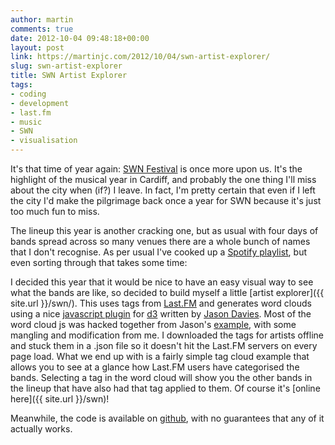```yaml
---
author: martin
comments: true
date: 2012-10-04 09:48:18+00:00
layout: post
link: https://martinjc.com/2012/10/04/swn-artist-explorer/
slug: swn-artist-explorer
title: SWN Artist Explorer
tags:
- coding
- development
- last.fm
- music
- SWN
- visualisation
---
```


It's that time of year again: [SWN Festival](http://swnfest.com/) is once more upon us. It's the highlight of the musical year in Cardiff, and probably the one thing I'll miss about the city when (if?) I leave. In fact, I'm pretty certain that even if I left the city I'd make the pilgrimage back once a year for SWN because it's just too much fun to miss.

The lineup this year is another cracking one, but as usual with four days of bands spread across so many venues there are a whole bunch of names that I don't recognise. As per usual I've cooked up a [Spotify playlist](http://open.spotify.com/user/martinjc/playlist/4O56MWAi1qIO6XfCDXEtjG), but even sorting through that takes some time:



I decided this year that it would be nice to have an easy visual way to see what the bands are like, so decided to build myself a little [artist explorer]({{ site.url }}/swn/). This uses tags from [Last.FM](www.last.fm) and generates word clouds using a nice [javascript plugin](https://github.com/jasondavies/d3-cloud) for [d3](http://mbostock.github.com/d3/) written by [Jason Davies](http://www.jasondavies.com/). Most of the word cloud js was hacked together from Jason's [example](http://www.jasondavies.com/wordcloud/), with some mangling and modification from me. I downloaded the tags for artists offline and stuck them in a .json file so it doesn't hit the Last.FM servers on every page load. What we end up with is a fairly simple tag cloud example that allows you to see at a glance how Last.FM users have categorised the bands. Selecting a tag in the word cloud will show you the other bands in the lineup that have also had that tag applied to them. Of course it's [online here]({{ site.url }}/swn)!

Meanwhile, the code is available on [github](https://github.com/martinjc/swn_tagger), with no guarantees that any of it actually works.
